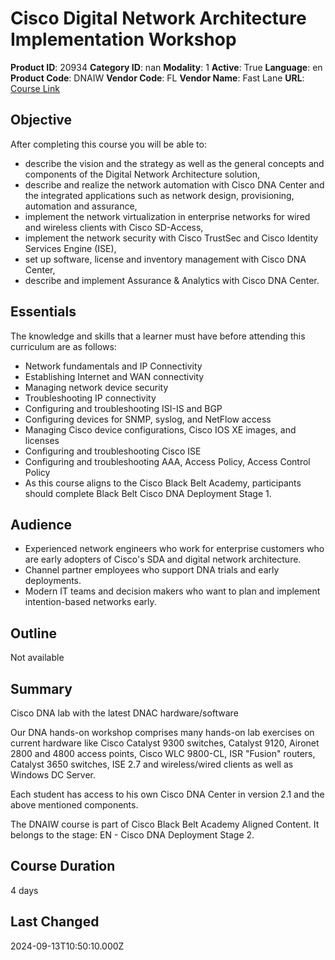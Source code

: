 # Cisco Digital Network Architecture Implementation Workshop

**Product ID**: 20934
**Category ID**: nan
**Modality**: 1
**Active**: True
**Language**: en
**Product Code**: DNAIW
**Vendor Code**: FL
**Vendor Name**: Fast Lane
**URL**: [Course Link](https://www.fastlaneus.com/course/training-dnaiw)

## Objective
After completing this course you will be able to:


- describe the vision and the strategy as well as the general concepts and components of the Digital Network Architecture solution,
- describe and realize the network automation with Cisco DNA Center and the integrated applications such as network design, provisioning, automation and assurance,
- implement the network virtualization in enterprise networks for wired and wireless clients with Cisco SD-Access,
- implement the network security with Cisco TrustSec and Cisco Identity Services Engine (ISE),
- set up software, license and inventory management with Cisco DNA Center,
- describe and implement Assurance & Analytics with Cisco DNA Center.

## Essentials
The knowledge and skills that a learner must have before attending this curriculum are as follows:


- Network fundamentals and IP Connectivity
- Establishing Internet and WAN connectivity
- Managing network device security
- Troubleshooting IP connectivity
- Configuring and troubleshooting ISI-IS and BGP
- Configuring devices for SNMP, syslog, and NetFlow access
- Managing Cisco device configurations, Cisco IOS XE images, and licenses
- Configuring and troubleshooting Cisco ISE
- Configuring and troubleshooting AAA, Access Policy, Access Control Policy
- As this course aligns to the Cisco Black Belt Academy, participants should complete Black Belt Cisco DNA Deployment Stage 1.

## Audience
- Experienced network engineers who work for enterprise customers who are early adopters of Cisco's SDA and digital network architecture.
- Channel partner employees who support DNA trials and early deployments.
- Modern IT teams and decision makers who want to plan and implement intention-based networks early.

## Outline
Not available

## Summary
Cisco DNA lab with the latest DNAC hardware/software

Our DNA hands-on workshop comprises many hands-on lab exercises on current hardware like Cisco Catalyst 9300 switches, Catalyst 9120, Aironet 2800 and 4800 access points, Cisco WLC 9800-CL, ISR "Fusion" routers, Catalyst 3650 switches, ISE 2.7 and wireless/wired clients as well as Windows DC Server.

Each student has access to his own Cisco DNA Center in version 2.1 and the above mentioned components.

The DNAIW course is part of Cisco Black Belt Academy Aligned Content. It belongs to the stage: EN - Cisco DNA Deployment Stage 2.

## Course Duration
4 days

## Last Changed
2024-09-13T10:50:10.000Z
